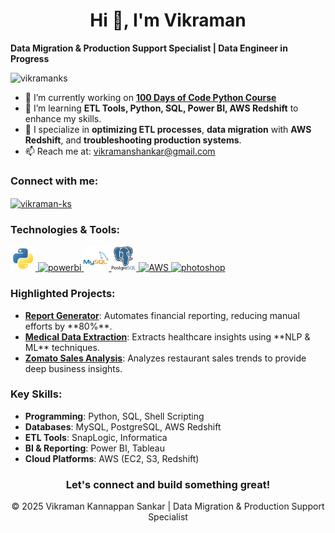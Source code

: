 <h1 align="center">Hi 👋, I'm Vikraman</h1>

**Data Migration & Production Support Specialist | Data Engineer in Progress**

<p align="left"> <img src="https://komarev.com/ghpvc/?username=vikramanks&label=Profile%20views&color=0e75b6&style=flat" alt="vikramanks" /> </p>

- 🔭 I’m currently working on [**100 Days of Code Python Course**](https://www.udemy.com/share/103J8C3@sT1rBEuab5y1QcrngWitgF0zEHNWbRKVEMj9v-RKVnIEbSB4m8-q4eX312PnYSLj/)
- 🌱 I’m learning **ETL Tools, Python, SQL, Power BI, AWS Redshift** to enhance my skills.
- 💼 I specialize in **optimizing ETL processes**, **data migration** with **AWS Redshift**, and **troubleshooting production systems**.
- 📫 Reach me at: 
  <a href="mailto:vikramanshankar@gmail.com">
    vikramanshankar@gmail.com
  </a>

<h3 align="left">Connect with me:</h3>
<p align="left">
<a href="https://linkedin.com/in/vikraman-ks" target="blank"><img align="center" src="https://raw.githubusercontent.com/rahuldkjain/github-profile-readme-generator/master/src/images/icons/Social/linked-in-alt.svg" alt="vikraman-ks" height="30" width="40" /></a>
</p>

<h3 align="left">Technologies & Tools:</h3>
<p align="left"> 
  <a href="https://www.python.org" target="_blank" rel="noreferrer"> <img src="https://raw.githubusercontent.com/devicons/devicon/master/icons/python/python-original.svg" alt="python" width="40" height="40"/> </a>
  <a href="https://powerbi.microsoft.com/en-au/" target="_blank" rel="noreferrer"> <img src="https://upload.wikimedia.org/wikipedia/commons/c/cf/New_Power_BI_Logo.svg" alt="powerbi" width="40" height="40"/> </a>
  <a href="https://www.mysql.com/" target="_blank" rel="noreferrer"> <img src="https://raw.githubusercontent.com/devicons/devicon/master/icons/mysql/mysql-original-wordmark.svg" alt="mysql" width="40" height="40"/> </a>
  <a href="https://www.postgresql.org" target="_blank" rel="noreferrer"> <img src="https://raw.githubusercontent.com/devicons/devicon/master/icons/postgresql/postgresql-original-wordmark.svg" alt="postgresql" width="40" height="40"/> </a>
  <a href="https://www.amazon.com/webservices" target="_blank" rel="noreferrer"> 
    <img src="https://upload.wikimedia.org/wikipedia/commons/9/93/Amazon_Web_Services_Logo.svg" alt="AWS" width="40" height="40"/>
  </a>
  <a href="https://www.adobe.com/in/products/photoshop.html" target="_blank" rel="noreferrer"> <img src="https://upload.wikimedia.org/wikipedia/commons/a/af/Adobe_Photoshop_CC_icon.svg" alt="photoshop" width="40" height="40"/> </a>
</p>

<h3 align="left">Highlighted Projects:</h3>
<ul>
  <li><strong><a href="https://github.com/VikramanKS/Projects/tree/main/Report%20Generator">Report Generator</a></strong>: Automates financial reporting, reducing manual efforts by **80%**.</li>
  <li><strong><a href="https://github.com/vikramanks/Projects/tree/main/medical_data_extraction">Medical Data Extraction</a></strong>: Extracts healthcare insights using **NLP & ML** techniques.</li>
  <li><strong><a href="https://drive.google.com/file/d/1QkD9QOMyx0DjZNpwxqIZ7P2EJP9KSuM1/view">Zomato Sales Analysis</a></strong>: Analyzes restaurant sales trends to provide deep business insights.</li>
</ul>

<h3 align="left">Key Skills:</h3>
<ul>
  <li><strong>Programming</strong>: Python, SQL, Shell Scripting</li>
  <li><strong>Databases</strong>: MySQL, PostgreSQL, AWS Redshift</li>
  <li><strong>ETL Tools</strong>: SnapLogic, Informatica</li>
  <li><strong>BI & Reporting</strong>: Power BI, Tableau</li>
  <li><strong>Cloud Platforms</strong>: AWS (EC2, S3, Redshift)</li>
</ul>

<h3 align="center">Let's connect and build something great!</h3>

<p align="center">&copy; 2025 Vikraman Kannappan Sankar | Data Migration & Production Support Specialist</p>
